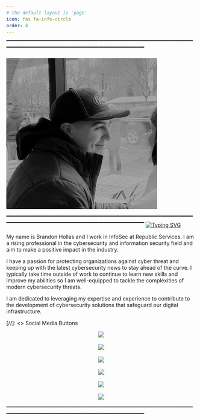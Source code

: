 ```yaml
---
# the default layout is 'page'
icon: fas fa-info-circle
order: 4
---
```


▔▔▔▔▔▔▔▔▔▔▔▔▔▔▔▔▔▔▔▔▔▔▔▔▔▔▔▔▔▔▔▔▔▔▔▔▔▔▔▔▔▔▔▔▔▔▔▔▔▔▔▔▔▔▔▔▔▔▔▔▔▔▔▔▔▔▔▔▔▔▔▔▔▔▔▔▔▔▔▔

![Hero Image](/assets/img/headers/About-Portrait.webp)

▔▔▔▔▔▔▔▔▔▔▔▔▔▔▔▔▔▔▔▔▔▔▔▔▔▔▔▔▔▔▔▔▔▔▔▔▔▔▔▔▔▔▔▔▔▔▔▔▔▔▔▔▔▔▔▔▔▔▔▔▔▔▔▔▔▔▔▔▔▔▔▔▔▔▔▔▔▔▔▔
[![Typing SVG](https://readme-typing-svg.demolab.com?font=SOURCE+SANS+PRO&weight=700&size=60&pause=1000&color=F7F7F7&center=true&vCenter=true&width=1573&height=100&lines=Hello+World!+%F0%9F%91%8B%F0%9F%8F%BB)](https://git.io/typing-svg)

My name is Brandon Hollas and I work in InfoSec at Republic Services. I am a rising professional in the cybersecurity and information security field and aim to make a positive impact in the industry.

I have a passion for protecting organizations against cyber threat and keeping up with the latest cybersecurity news to stay ahead of the curve. I typically take time outside of work to continue to learn new skills and improve my abilities so I am well-equipped to tackle the complexities of modern cybersecurity threats. 

I am dedicated to leveraging my expertise and experience to contribute to the development of cybersecurity solutions that safeguard our digital infrastructure.

[//]: <> Social Media Buttons

<div align="center">
  
<a href="https://fazqix.github.io/" target="_blank"> <img src="https://img.shields.io/badge/Portfolio-E60E0E?style=for-the-badge&logo=safari&logoColor=white" target="_blank" /> </a>
  
<a href="https://linkedin.com/in/brandon-hollas/" target="_blank"> <img src="https://img.shields.io/badge/LinkedIn-0077B5?style=for-the-badge&logo=linkedin&logoColor=white" target="_blank" /> </a>
  
<a href="https://github.com/Fazqix" target="_blank"> <img src="https://img.shields.io/badge/GitHub-570094?style=for-the-badge&logo=github&logoColor=white" target="_blank" /> </a>

<a href="mailto:brandon.hollas@gmail.com"> <img src="https://img.shields.io/badge/Gmail-E0E0E0?style=for-the-badge&logo=gmail&logoColor=red" /> </a>

<a href="https://twitter.com/Fazqix" target="_blank"> <img src="https://img.shields.io/badge/Twitter-000000?style=for-the-badge&logo=X&logoColor=white" target="_blank" /> </a>

<a href="  https://tryhackme.com/p/Fazqix" target="_blank"> <img src="https://img.shields.io/badge/TryHackMe-79D200?style=for-the-badge&logo=tryhackme&logoColor=White" target="_blank" /> </a>

</div>

▔▔▔▔▔▔▔▔▔▔▔▔▔▔▔▔▔▔▔▔▔▔▔▔▔▔▔▔▔▔▔▔▔▔▔▔▔▔▔▔▔▔▔▔▔▔▔▔▔▔▔▔▔▔▔▔▔▔▔▔▔▔▔▔▔▔▔▔▔▔▔▔▔▔▔▔▔▔▔▔